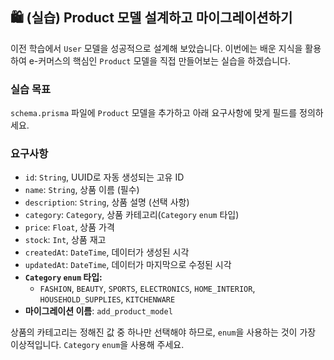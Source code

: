 ## 🛍️ (실습) Product 모델 설계하고 마이그레이션하기

이전 학습에서 `User` 모델을 성공적으로 설계해 보았습니다. 이번에는 배운 지식을 활용하여 e-커머스의 핵심인 `Product` 모델을 직접 만들어보는 실습을 하겠습니다.

### 실습 목표

`schema.prisma` 파일에 `Product` 모델을 추가하고 아래 요구사항에 맞게 필드를 정의하세요.

### **요구사항**

- `id`: `String`, UUID로 자동 생성되는 고유 ID
- `name`: `String`, 상품 이름 (필수)
- `description`: `String`, 상품 설명 (선택 사항)
- `category`: `Category`, 상품 카테고리(`Category` `enum` 타입)
- `price`: `Float`, 상품 가격
- `stock`: `Int`, 상품 재고
- `createdAt`: `DateTime`, 데이터가 생성된 시각
- `updatedAt`: `DateTime`, 데이터가 마지막으로 수정된 시각
- **`Category` `enum` 타입:**
  - `FASHION`, `BEAUTY`, `SPORTS`, `ELECTRONICS`, `HOME_INTERIOR`, `HOUSEHOLD_SUPPLIES`, `KITCHENWARE`
- **마이그레이션 이름**: `add_product_model`

상품의 카테고리는 정해진 값 중 하나만 선택해야 하므로, `enum`을 사용하는 것이 가장 이상적입니다. `Category` `enum`을 사용해 주세요.
